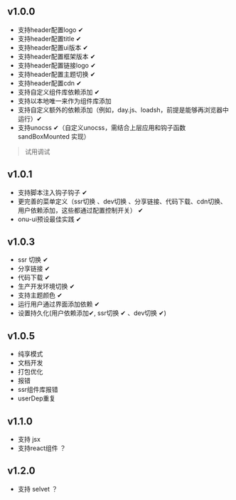 ## v1.0.0
 - 支持header配置logo ✔
 - 支持header配置title ✔
 - 支持header配置ui版本 ✔
 - 支持header配置框架版本 ✔
 - 支持header配置链接logo ✔
 - 支持header配置主题切换 ✔
 - 支持header配置cdn ✔
 - 支持自定义组件库依赖添加 ✔
 - 支持以本地唯一来作为组件库添加
 - 支持自定义额外的依赖添加（例如，day.js、loadsh，前提是能够再浏览器中运行）✔
 - 支持unocss ✔（自定义unocss，需结合上层应用和钩子函数 sandBoxMounted 实现）
> 试用调试
## v1.0.1  
 - 支持脚本注入钩子钩子 ✔
 - 更完善的菜单定义（ssr切换 、dev切换 、分享链接、代码下载、cdn切换、用户依赖添加，这些都通过配置控制开关） ✔
 - onu-ui预设最佳实践 ✔
## v1.0.3
 - ssr 切换 ✔
 - 分享链接 ✔
 - 代码下载 ✔
 - 生产开发环境切换 ✔
 - 支持主题颜色 ✔
 - 运行用户通过界面添加依赖 ✔
 - 设置持久化(用户依赖添加✔, ssr切换 ✔ 、dev切换 ✔)

## v1.0.5
- 纯享模式
- 文档开发
- 打包优化
- 报错
- ssr组件库报错
- userDep重复
## v1.1.0   
 - 支持 jsx
 - 支持react组件 ？
## v1.2.0   
 - 支持 selvet ？
